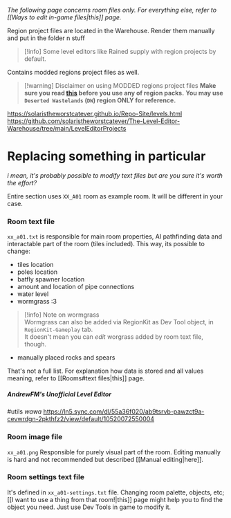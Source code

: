 *The following page concerns room files only. For everything else, refer to [[Ways to edit in-game files|this]] page.*

Region project files are located in the Warehouse. Render them manually and put in the folder n stuff 
> [!info] Some level editors like Rained supply with region projects by default.

Contains modded regions project files as well.
> [!warning] Disclaimer on using MODDED regions project files
> **Make sure you read [this](https://github.com/solaristheworstcatever/The-Level-Editor-Warehouse/blob/main/Please%20read%20this%20if%20you%20are%20installing%20the%20region%20files.txt) before you use any of region packs.**
**You may use `Deserted Wastelands` (`DW`) region ONLY for reference.**


https://solaristheworstcatever.github.io/Repo-Site/levels.html  
https://github.com/solaristheworstcatever/The-Level-Editor-Warehouse/tree/main/LevelEditorProjects


# Replacing something in particular
*i mean, it's probably possible to modify text files but are you sure it's worth the effort?*

Entire section uses `XX_A01` room as example room. It will be different in your case. 
### Room text file
`xx_a01.txt` is responsible for main room properties, AI pathfinding data and interactable part of the room (tiles included).
This way, its possible to change: 
- tiles location
- poles location  
- batfly spawner location  
- amount and location of pipe connections  
- water level  
- wormgrass :3  
> [!info] Note on wormgrass  
> Wormgrass can also be added via RegionKit as Dev Tool object, in `RegionKit-Gameplay` tab.  
> It doesn't mean you can *edit* worgrass added by room text file, though.  
- manually placed rocks and spears

That's not a full list. For explanation how data is stored and all values meaning, refer to [[Rooms#text files|this]] page.  
##### AndrewFM's Unofficial Level Editor
#utils 
*wawa*
https://ln5.sync.com/dl/55a36f020/ab9tsrvb-pawzct9a-cevwrdgn-2pkthfz2/view/default/10520072550004  
### Room image file
`xx_a01.png`
Responsible for purely visual part of the room.
Editing manually is hard and not recommended but described [[Manual editing|here]].

### Room settings text file
It's defined in `xx_a01-settings.txt` file.
Changing room palette, objects, etc; [[I want to use a thing from that room!|this]] page might help you to find the object you need.
Just use Dev Tools in game to modify it.  
